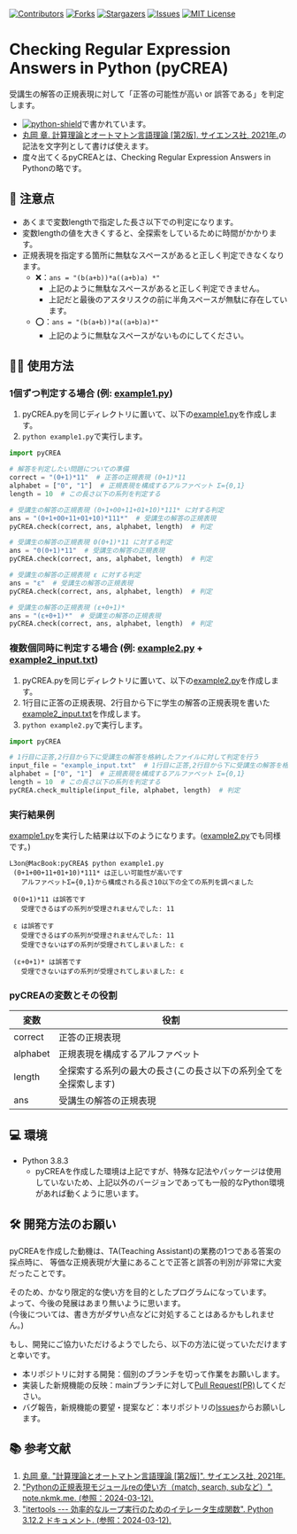 [![Contributors][contributors-shield]][contributors-url]
[![Forks][forks-shield]][forks-url]
[![Stargazers][stars-shield]][stars-url]
[![Issues][issues-shield]][issues-url]
[![MIT License][license-shield]][license-url]

# Checking Regular Expression Answers in Python (pyCREA)
受講生の解答の正規表現に対して「正答の可能性が高い or 誤答である」を判定します。
- [![python-shield]][python-url]で書かれています。
- [丸岡 章. 計算理論とオートマトン言語理論 [第2版]. サイエンス社, 2021年.][theory-of-computation-textbook-url]の記法を文字列として書けば使えます。
- 度々出てくるpyCREAとは、Checking Regular Expression Answers in Pythonの略です。

## 🚨 注意点
- あくまで変数lengthで指定した長さ以下での判定になります。
- 変数lengthの値を大きくすると、全探索をしているために時間がかかります。
- 正規表現を指定する箇所に無駄なスペースがあると正しく判定できなくなります。
  - ❌：`ans = "(b(a+b))*a((a+b)a) *"`
    - 上記のように無駄なスペースがあると正しく判定できません。
    - 上記だと最後のアスタリスクの前に半角スペースが無駄に存在しています。
  - ⭕️：`ans = "(b(a+b))*a((a+b)a)*"`
    - 上記のように無駄なスペースがないものにしてください。

## 🧑‍💻 使用方法
### 1個ずつ判定する場合 (例: [example1.py][example1.py-url])
1. pyCREA.pyを同じディレクトリに置いて、以下の[example1.py][example1.py-url]を作成します。
2. `python example1.py`で実行します。
```python
import pyCREA

# 解答を判定したい問題についての準備
correct = "(0+1)*11"  # 正答の正規表現 (0+1)*11
alphabet = ["0", "1"]  # 正規表現を構成するアルファベット Σ={0,1}
length = 10  # この長さ以下の系列を判定する

# 受講生の解答の正規表現 (0+1+00+11+01+10)*111* に対する判定
ans = "(0+1+00+11+01+10)*111*"  # 受講生の解答の正規表現
pyCREA.check(correct, ans, alphabet, length)  # 判定

# 受講生の解答の正規表現 0(0+1)*11 に対する判定
ans = "0(0+1)*11"  # 受講生の解答の正規表現
pyCREA.check(correct, ans, alphabet, length)  # 判定

# 受講生の解答の正規表現 ε に対する判定
ans = "ε"  # 受講生の解答の正規表現
pyCREA.check(correct, ans, alphabet, length)  # 判定

# 受講生の解答の正規表現 (ε+0+1)*
ans = "(ε+0+1)*"  # 受講生の解答の正規表現
pyCREA.check(correct, ans, alphabet, length)  # 判定
```

### 複数個同時に判定する場合 (例: [example2.py][example2.py-url] + [example2_input.txt][example2_input.txt-url])
1. pyCREA.pyを同じディレクトリに置いて、以下の[example2.py][example2.py-url]を作成します。
2. 1行目に正答の正規表現、2行目から下に学生の解答の正規表現を書いた[example2_input.txt][example2_input.txt-url]を作成します。
3. `python example2.py`で実行します。
```python
import pyCREA

# 1行目に正答,2行目から下に受講生の解答を格納したファイルに対して判定を行う
input_file = "example_input.txt"  # 1行目に正答,2行目から下に受講生の解答を格納したファイル
alphabet = ["0", "1"]  # 正規表現を構成するアルファベット Σ={0,1}
length = 10  # この長さ以下の系列を判定する
pyCREA.check_multiple(input_file, alphabet, length)  # 判定
```

### 実行結果例
[example1.py][example1.py-url]を実行した結果は以下のようになります。([example2.py][example2.py-url]でも同様です。)
```console
L3on@MacBook:pyCREA$ python example1.py 
 (0+1+00+11+01+10)*111* は正しい可能性が高いです
   アルファベットΣ={0,1}から構成される長さ10以下の全ての系列を調べました

 0(0+1)*11 は誤答です
   受理できるはずの系列が受理されませんでした: 11

 ε は誤答です
   受理できるはずの系列が受理されませんでした: 11
   受理できないはずの系列が受理されてしまいました: ε

 (ε+0+1)* は誤答です
   受理できないはずの系列が受理されてしまいました: ε
```

### pyCREAの変数とその役割
| 変数 | 役割 |
| --- | --- |
| correct | 正答の正規表現 |
| alphabet | 正規表現を構成するアルファベット |
| length | 全探索する系列の最大の長さ(この長さ以下の系列全てを全探索します) |
| ans | 受講生の解答の正規表現 |


## 💻 環境
- Python 3.8.3
  - pyCREAを作成した環境は上記ですが、特殊な記法やパッケージは使用していないため、上記以外のバージョンであっても一般的なPython環境があれば動くように思います。

## 🛠️ 開発方法のお願い
pyCREAを作成した動機は、TA(Teaching Assistant)の業務の1つである答案の採点時に、
等価な正規表現が大量にあることで正答と誤答の判別が非常に大変だったことです。

そのため、かなり限定的な使い方を目的としたプログラムになっています。  
よって、今後の発展はあまり無いように思います。  
(今後については、書き方がダサい点などに対処することはあるかもしれません。)

もし、開発にご協力いただけるようでしたら、以下の方法に従っていただけますと幸いです。

- 本リポジトリに対する開発：個別のブランチを切って作業をお願いします。
- 実装した新規機能の反映：mainブランチに対して[Pull Request(PR)][pull-requests-url]してください。
- バグ報告，新規機能の要望・提案など：本リポジトリの[Issues][issues-url]からお願いします。

## 📚 参考文献
1. [丸岡 章. "計算理論とオートマトン言語理論 [第2版]". サイエンス社, 2021年.][theory-of-computation-textbook-url]
2. ["Pythonの正規表現モジュールreの使い方（match, search, subなど）". note.nkmk.me. (参照：2024-03-12).][python-re-note-nkmk-me-url]
3. ["itertools --- 効率的なループ実行のためのイテレータ生成関数". Python 3.12.2 ドキュメント. (参照：2024-03-12).][python-itertools.product-url]

<!--
========================================================================
本README.mdで使用しているリンク
========================================================================
-->
<!-- 
------------------------------------------------------------------------
GitHub関連
------------------------------------------------------------------------
-->
<!-- Contributors -->
[contributors-shield]: https://img.shields.io/github/contributors/L3onSW/pyCREA.svg?style=for-the-badge
[contributors-url]: https://github.com/L3onSW/pyCREA/graphs/contributors
<!-- Forks -->
[forks-shield]: https://img.shields.io/github/forks/L3onSW/pyCREA.svg?style=for-the-badge
[forks-url]: https://github.com/L3onSW/pyCREA/network/members
<!-- Stars -->
[stars-shield]: https://img.shields.io/github/stars/L3onSW/pyCREA.svg?style=for-the-badge
[stars-url]: https://github.com/L3onSW/pyCREA/stargazers
<!-- Isuues -->
[issues-shield]: https://img.shields.io/github/issues/L3onSW/pyCREA.svg?style=for-the-badge
[issues-url]: https://github.com/L3onSW/pyCREA/issues
<!-- License -->
[license-shield]: https://img.shields.io/github/license/L3onSW/pyCREA.svg?style=for-the-badge
[license-url]: https://github.com/L3onSW/pyCREA/blob/master/LICENSE.txt
<!-- Pull Requests -->
[pull-requests-url]: https://github.com/L3onSW/pyCREA/pulls

<!-- example1.py -->
[example1.py-url]: https://github.com/L3onSW/pyCREA/blob/master/example1.py
<!-- example2.py -->
[example2.py-url]: https://github.com/L3onSW/pyCREA/blob/master/example2.py
<!-- example2_input.txt -->
[example2_input.txt-url]: https://github.com/L3onSW/pyCREA/blob/master/example2_input.txt

<!-- 
------------------------------------------------------------------------
その他Webページ(参考文献など)
------------------------------------------------------------------------
-->
<!-- Python -->
[python-shield]: https://img.shields.io/badge/Python-FFD43B?style=for-the-badge&logo=python&logoColor=blue
[python-url]: https://www.python.org
<!-- 丸岡 章. 計算理論とオートマトン言語理論 [第2版]　-->
[theory-of-computation-textbook-url]: https://www.saiensu.co.jp/search/?isbn=978-4-7819-1521-0&y=2021
<!-- Pythonの正規表現モジュールreの使い方（match, search, subなど）-->
[python-re-note-nkmk-me-url]: https://note.nkmk.me/python-re-match-search-findall-etc/
<!-- itertools.product -->
[python-itertools.product-url]: https://docs.python.org/ja/3/library/itertools.html#itertools.product
